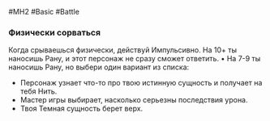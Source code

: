 #MH2 #Basic #Battle 

### **Физически сорваться** 

Когда срываешься физически, действуй Импульсивно. На 10+ ты наносишь Рану, и этот персонаж не сразу сможет ответить. • На 7-9 ты наносишь Рану, но выбери один вариант из списка: 
- Персонаж узнает что-то про твою истинную сущность и получает на тебя Нить. 
- Мастер игры выбирает, насколько серьезны последствия урона. 
- Твоя Темная сущность берет верх.